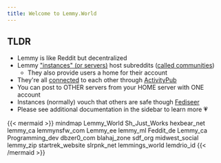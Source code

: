 ```yaml
---
title: Welcome to Lemmy.World
---
```


## TLDR

- Lemmy is like Reddit but decentralized
- Lemmy ["instances" (or servers)](https://lemmyverse.net/) host subreddits ([called communities](https://lemmyverse.net/communities))
  - They also provide users a home for their account
- They're all [connected](https://lemmymap.feddit.de/) to each other through [ActivityPub](https://activitypub.rocks/)
- You can post to OTHER servers from your HOME server with ONE account
- Instances (normally) vouch that others are safe though [Fediseer](https://gui.fediseer.com/instances/safelisted)
- Please see additional documentation in the sidebar to learn more 💗

{{< mermaid >}}
mindmap
Lemmy_World
  Sh_Just_Works
  hexbear_net
  lemmy_ca
  lemmynsfw_com
  Lemmy_ee
  lemmy_ml
  Feddit_de
  Lemmy_ca
  Programming_dev
  dbzer0_com
  blahaj_zone
  sdf_org
  midwest_social
  lemmy_zip
  startrek_website
  slrpnk_net
  lemmings_world
  lemdrio_id
{{< /mermaid >}}
